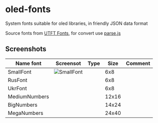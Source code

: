 # oled-fonts
System fonts suitable for oled libraries, in friendly JSON data format

Source fonts from [UTFT Fonts](http://www.rinkydinkelectronics.com/r_fonts.php), for convert use [parse.js](./parse.js)

## Screenshots

| Name font | Screensot | Type | Size | Comment |
|-----------|-----------|------|------|---------|
|SmallFont  |![SmallFont](http://www.rinkydinkelectronics.com/images/fonts/SmallFont.png)||6x8||
|RusFont  |||6x8||
|UkrFont  |||6x8||
|MediumNumbers  |||12x16||
|BigNumbers  |||14x24||
|MegaNumbers  |||24x40||
